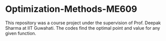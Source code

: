 # Optimization-Methods-ME609
This repository was a course project under the supervision of Prof. Deepak Sharma at IIT Guwahati. The codes find the optimal point and value for any given function.
